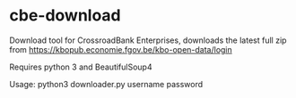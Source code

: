# cbe-download
Download tool for CrossroadBank Enterprises, downloads the latest full zip from https://kbopub.economie.fgov.be/kbo-open-data/login

Requires python 3 and BeautifulSoup4

Usage: python3 downloader.py username password
